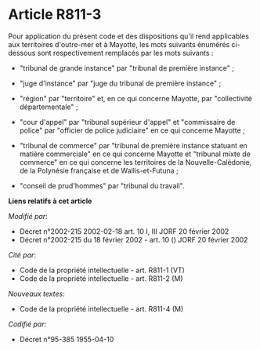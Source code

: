 # Article R811-3

Pour application du présent code et des dispositions qu'il rend applicables aux territoires d'outre-mer et à Mayotte, les
mots suivants énumérés ci-dessous sont respectivement remplacés par les mots suivants :

- "tribunal de grande instance" par "tribunal de première instance" ;

- "juge d'instance" par "juge du tribunal de première instance" ;

- "région" par "territoire" et, en ce qui concerne Mayotte, par "collectivité départementale" ;

- "cour d'appel" par "tribunal supérieur d'appel" et "commissaire de police" par "officier de police judiciaire" en ce qui
concerne Mayotte ;

- "tribunal de commerce" par "tribunal de première instance statuant en matière commerciale" en ce qui concerne Mayotte et
"tribunal mixte de commerce" en ce qui concerne les territoires de la Nouvelle-Calédonie, de la Polynésie française et de
Wallis-et-Futuna ;

- "conseil de prud'hommes" par "tribunal du travail".

**Liens relatifs à cet article**

_Modifié par_:

  - Décret n°2002-215 2002-02-18 art. 10 I, III JORF 20 février 2002
  - Décret n°2002-215 du 18 février 2002 - art. 10 () JORF 20 février 2002

_Cité par_:

  - Code de la propriété intellectuelle - art. R811-1 (VT)
  - Code de la propriété intellectuelle - art. R811-2 (M)

_Nouveaux textes_:

  - Code de la propriété intellectuelle - art. R811-4 (M)

_Codifié par_:

  - Décret n°95-385 1955-04-10
